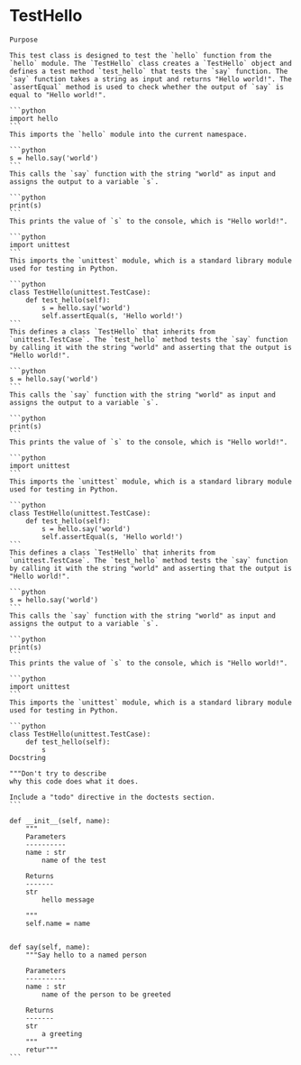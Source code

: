 # TestHello

    Purpose

    This test class is designed to test the `hello` function from the `hello` module. The `TestHello` class creates a `TestHello` object and defines a test method `test_hello` that tests the `say` function. The `say` function takes a string as input and returns "Hello world!". The `assertEqual` method is used to check whether the output of `say` is equal to "Hello world!".

    ```python
    import hello
    ```
    This imports the `hello` module into the current namespace.

    ```python
    s = hello.say('world')
    ```
    This calls the `say` function with the string "world" as input and assigns the output to a variable `s`.

    ```python
    print(s)
    ```
    This prints the value of `s` to the console, which is "Hello world!".

    ```python
    import unittest
    ```
    This imports the `unittest` module, which is a standard library module used for testing in Python.

    ```python
    class TestHello(unittest.TestCase):
        def test_hello(self):
            s = hello.say('world')
            self.assertEqual(s, 'Hello world!')
    ```
    This defines a class `TestHello` that inherits from `unittest.TestCase`. The `test_hello` method tests the `say` function by calling it with the string "world" and asserting that the output is "Hello world!".

    ```python
    s = hello.say('world')
    ```
    This calls the `say` function with the string "world" as input and assigns the output to a variable `s`.

    ```python
    print(s)
    ```
    This prints the value of `s` to the console, which is "Hello world!".

    ```python
    import unittest
    ```
    This imports the `unittest` module, which is a standard library module used for testing in Python.

    ```python
    class TestHello(unittest.TestCase):
        def test_hello(self):
            s = hello.say('world')
            self.assertEqual(s, 'Hello world!')
    ```
    This defines a class `TestHello` that inherits from `unittest.TestCase`. The `test_hello` method tests the `say` function by calling it with the string "world" and asserting that the output is "Hello world!".

    ```python
    s = hello.say('world')
    ```
    This calls the `say` function with the string "world" as input and assigns the output to a variable `s`.

    ```python
    print(s)
    ```
    This prints the value of `s` to the console, which is "Hello world!".

    ```python
    import unittest
    ```
    This imports the `unittest` module, which is a standard library module used for testing in Python.

    ```python
    class TestHello(unittest.TestCase):
        def test_hello(self):
            s
    Docstring

    """Don't try to describe
    why this code does what it does.

    Include a "todo" directive in the doctests section.
    ```

    def __init__(self, name):
        """
        Parameters
        ----------
        name : str
            name of the test

        Returns
        -------
        str
            hello message

        """
        self.name = name


    def say(self, name):
        """Say hello to a named person

        Parameters
        ----------
        name : str
            name of the person to be greeted

        Returns
        -------
        str
            a greeting
        """
        retur"""
    ```